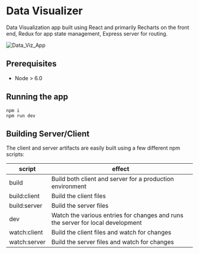 # Data Visualizer

Data Visualization app built using React and primarily Recharts on the front end, Redux for app state management, Express server for routing.

![Data_Viz_App](http://imgur.com/1EJrzhn)

## Prerequisites
- Node > 6.0

## Running the app

```
npm i
npm run dev
```



## Building Server/Client

The client and server artifacts are easily built using a few different
npm scripts:

| script       | effect                                                                                     |
|--------------|--------------------------------------------------------------------------------------------|
| build        | Build both client and server for a production environment                                  |
| build:client | Build the client files                                                                     |
| build:server | Build the server files                                                                     |
| dev          | Watch the various entries for changes and runs the server for local development            |
| watch:client | Build the client files and watch for changes                                               |
| watch:server | Build the server files and watch for changes                                               |
